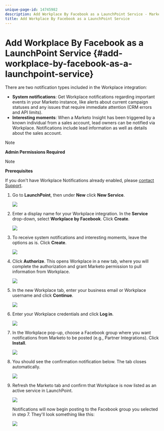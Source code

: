 ```yaml
---
unique-page-id: 14745982
description: Add Workplace By Facebook as a LaunchPoint Service - Marketo Docs - Product Documentation
title: Add Workplace By Facebook as a LaunchPoint Service
---
```


# Add Workplace By Facebook as a LaunchPoint Service {#add-workplace-by-facebook-as-a-launchpoint-service}

There are two notification types included in the Workplace integration:

* **System notifications**: Get Workplace notifications regarding important events in your Marketo instance, like alerts about current campaign statuses and any issues that require immediate attention (CRM errors and API limits).
* **Interesting moments**: When a Marketo Insight has been triggered by a known individual from a sales account, lead owners can be notified via Workplace. Notifications include lead information as well as details about the sales account.

>[!NOTE]
>
>**Admin Permissions Required**

>[!NOTE]
>
>**Prerequisites**
>
>If you don't have Workplace Notifications already enabled, please [contact Support](http://docs.marketo.com/cdn-cgi/l/email-protection#9cefe9ececf3eee8dcf1fdeef7f9e8f3b2fff3f1).

1. Go to **LaunchPoint**, then under **New** click **New Service**.

   ![](assets/image2017-11-27-14-3a13-3a18-1.png)

1. Enter a display name for your Workplace integration. In the **Service** drop-down, select **Workplace by Facebook**. Click **Create**.

   ![](assets/newservice.png)

1. To receive system notifications and interesting moments, leave the options as is. Click **Create**.

   ![](assets/create.png)

1. Click **Authorize**. This opens Workplace in a new tab, where you will complete the authorization and grant Marketo permission to pull information from Workplace.

   ![](assets/authorize.png)

1. In the new Workplace tab, enter your business email or Workplace username and click **Continue**.

   ![](assets/workplacelogin.png)

1. Enter your Workplace credentials and click **Log in**.

   ![](assets/workplacelogininfo.png)

1. In the Workplace pop-up, choose a Facebook group where you want notifications from Marketo to be posted (e.g., Partner Integrations). Click **Install**.

   ![](assets/installmarketo.png)

1. You should see the confirmation notification below. The tab closes automatically.

   ![](assets/success.png)

1. Refresh the Marketo tab and confirm that Workplace is now listed as an active service in LaunchPoint.

   ![](assets/confirm.png)

   Notifications will now begin posting to the Facebook group you selected in step 7. They'll look something like this:

   ![](assets/example.png)

